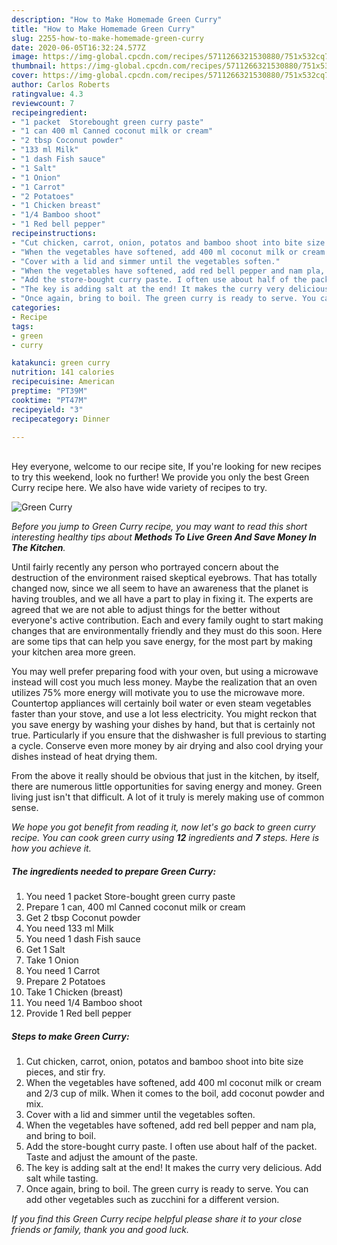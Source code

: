 ```yaml
---
description: "How to Make Homemade Green Curry"
title: "How to Make Homemade Green Curry"
slug: 2255-how-to-make-homemade-green-curry
date: 2020-06-05T16:32:24.577Z
image: https://img-global.cpcdn.com/recipes/5711266321530880/751x532cq70/green-curry-recipe-main-photo.jpg
thumbnail: https://img-global.cpcdn.com/recipes/5711266321530880/751x532cq70/green-curry-recipe-main-photo.jpg
cover: https://img-global.cpcdn.com/recipes/5711266321530880/751x532cq70/green-curry-recipe-main-photo.jpg
author: Carlos Roberts
ratingvalue: 4.3
reviewcount: 7
recipeingredient:
- "1 packet  Storebought green curry paste"
- "1 can 400 ml Canned coconut milk or cream"
- "2 tbsp Coconut powder"
- "133 ml Milk"
- "1 dash Fish sauce"
- "1 Salt"
- "1 Onion"
- "1 Carrot"
- "2 Potatoes"
- "1 Chicken breast"
- "1/4 Bamboo shoot"
- "1 Red bell pepper"
recipeinstructions:
- "Cut chicken, carrot, onion, potatos and bamboo shoot into bite size pieces, and stir fry."
- "When the vegetables have softened, add 400 ml coconut milk or cream and 2/3 cup of milk. When it comes to the boil, add coconut powder and mix."
- "Cover with a lid and simmer until the vegetables soften."
- "When the vegetables have softened, add red bell pepper and nam pla, and bring to boil."
- "Add the store-bought curry paste. I often use about half of the packet. Taste and adjust the amount of the paste."
- "The key is adding salt at the end! It makes the curry very delicious. Add salt while tasting."
- "Once again, bring to boil. The green curry is ready to serve. You can add other vegetables such as zucchini for a different version."
categories:
- Recipe
tags:
- green
- curry

katakunci: green curry 
nutrition: 141 calories
recipecuisine: American
preptime: "PT39M"
cooktime: "PT47M"
recipeyield: "3"
recipecategory: Dinner

---
```

<br>
Hey everyone, welcome to our recipe site, If you're looking for new recipes to try this weekend, look no further! We provide you only the best Green Curry recipe here. We also have wide variety of recipes to try.
<br>


![Green Curry](https://img-global.cpcdn.com/recipes/5711266321530880/751x532cq70/green-curry-recipe-main-photo.jpg)

<i>Before you jump to Green Curry recipe, you may want to read this short interesting healthy tips about 
<strong>Methods To Live Green And Save Money In The Kitchen</strong>.</i>
</br>

Until fairly recently any person who portrayed concern about the destruction of the environment raised skeptical eyebrows. That has totally changed now, since we all seem to have an awareness that the planet is having troubles, and we all have a part to play in fixing it. The experts are agreed that we are not able to adjust things for the better without everyone's active contribution. Each and every family ought to start making changes that are environmentally friendly and they must do this soon. Here are some tips that can help you save energy, for the most part by making your kitchen area more green.

You may well prefer preparing food with your oven, but using a microwave instead will cost you much less money. Maybe the realization that an oven utilizes 75% more energy will motivate you to use the microwave more. Countertop appliances will certainly boil water or even steam vegetables faster than your stove, and use a lot less electricity. You might reckon that you save energy by washing your dishes by hand, but that is certainly not true. Particularly if you ensure that the dishwasher is full previous to starting a cycle. Conserve even more money by air drying and also cool drying your dishes instead of heat drying them.

From the above it really should be obvious that just in the kitchen, by itself, there are numerous little opportunities for saving energy and money. Green living just isn't that difficult. A lot of it truly is merely making use of common sense.


<i>We hope you got benefit from reading it, now let's go back to green curry recipe. You can cook green curry using <strong>12</strong> ingredients and <strong>7</strong> steps. Here is how you achieve it.
</i>

##### The ingredients needed to prepare Green Curry:

1. You need 1 packet  Store-bought green curry paste
1. Prepare 1 can, 400 ml Canned coconut milk or cream
1. Get 2 tbsp Coconut powder
1. You need 133 ml Milk
1. You need 1 dash Fish sauce
1. Get 1 Salt
1. Take 1 Onion
1. You need 1 Carrot
1. Prepare 2 Potatoes
1. Take 1 Chicken (breast)
1. You need 1/4 Bamboo shoot
1. Provide 1 Red bell pepper


##### Steps to make Green Curry:

1. Cut chicken, carrot, onion, potatos and bamboo shoot into bite size pieces, and stir fry.
1. When the vegetables have softened, add 400 ml coconut milk or cream and 2/3 cup of milk. When it comes to the boil, add coconut powder and mix.
1. Cover with a lid and simmer until the vegetables soften.
1. When the vegetables have softened, add red bell pepper and nam pla, and bring to boil.
1. Add the store-bought curry paste. I often use about half of the packet. Taste and adjust the amount of the paste.
1. The key is adding salt at the end! It makes the curry very delicious. Add salt while tasting.
1. Once again, bring to boil. The green curry is ready to serve. You can add other vegetables such as zucchini for a different version.


<i>If you find this Green Curry recipe helpful please share it to your close friends or family, thank you and good luck.</i>
